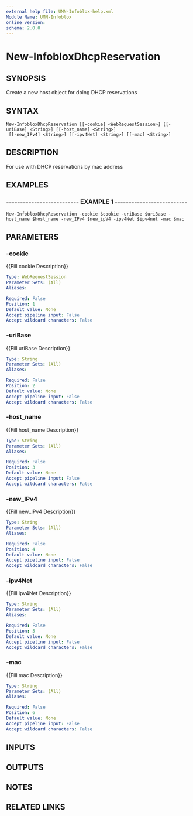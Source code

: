 ```yaml
---
external help file: UMN-Infoblox-help.xml
Module Name: UMN-Infoblox
online version: 
schema: 2.0.0
---
```


# New-InfobloxDhcpReservation

## SYNOPSIS
Create a new host object for doing DHCP reservations

## SYNTAX

```
New-InfobloxDhcpReservation [[-cookie] <WebRequestSession>] [[-uriBase] <String>] [[-host_name] <String>]
 [[-new_IPv4] <String>] [[-ipv4Net] <String>] [[-mac] <String>]
```

## DESCRIPTION
For use with DHCP reservations by mac address

## EXAMPLES

### -------------------------- EXAMPLE 1 --------------------------
```
New-InfobloxDhcpReservation -cookie $cookie -uriBase $uriBase -host_name $host_name -new_IPv4 $new_ipV4 -ipv4Net $ipv4net -mac $mac
```

## PARAMETERS

### -cookie
{{Fill cookie Description}}

```yaml
Type: WebRequestSession
Parameter Sets: (All)
Aliases: 

Required: False
Position: 1
Default value: None
Accept pipeline input: False
Accept wildcard characters: False
```

### -uriBase
{{Fill uriBase Description}}

```yaml
Type: String
Parameter Sets: (All)
Aliases: 

Required: False
Position: 2
Default value: None
Accept pipeline input: False
Accept wildcard characters: False
```

### -host_name
{{Fill host_name Description}}

```yaml
Type: String
Parameter Sets: (All)
Aliases: 

Required: False
Position: 3
Default value: None
Accept pipeline input: False
Accept wildcard characters: False
```

### -new_IPv4
{{Fill new_IPv4 Description}}

```yaml
Type: String
Parameter Sets: (All)
Aliases: 

Required: False
Position: 4
Default value: None
Accept pipeline input: False
Accept wildcard characters: False
```

### -ipv4Net
{{Fill ipv4Net Description}}

```yaml
Type: String
Parameter Sets: (All)
Aliases: 

Required: False
Position: 5
Default value: None
Accept pipeline input: False
Accept wildcard characters: False
```

### -mac
{{Fill mac Description}}

```yaml
Type: String
Parameter Sets: (All)
Aliases: 

Required: False
Position: 6
Default value: None
Accept pipeline input: False
Accept wildcard characters: False
```

## INPUTS

## OUTPUTS

## NOTES

## RELATED LINKS

